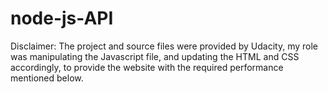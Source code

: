 # node-js-API

Disclaimer: The project and source files were provided by Udacity, my role was manipulating the Javascript file, and updating the HTML and CSS accordingly, to provide the website with the required performance mentioned below.
